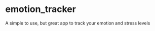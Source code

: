 emotion_tracker
===============

A simple to use, but great app to track your emotion and stress levels